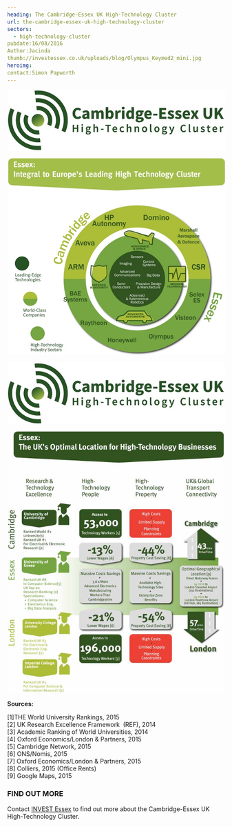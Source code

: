 ```yaml
---
heading: The Cambridge-Essex UK High-Technology Cluster
url: the-cambridge-essex-uk-high-technology-cluster
sectors:
  - high-technology-cluster 
pubdate:16/08/2016
Author:Jacinda
thumb://investessex.co.uk/uploads/blog/Olympus_Keymed2_mini.jpg
heroimg:
contact:Simon Papworth
---
```

<p><img alt='Cambridge-Essex UK High Technology cluster' src='../uploads/blog/CEUHTC_icon_landscape_600.jpg' style='width: 600px; margin-left: 2px; margin-right: 2px;'/></p><p><img alt='Essex integral to Europe's leading high-technology cluster' src='../uploads/blog/CEUHTC_Large_Infog_1_600.png' style='width: 600px; margin-left: 2px; margin-right: 2px;'/></p><p><img alt='Cambridge-Essex UK High Technology Cluster' src='../uploads/blog/CEUHTC_icon_landscape_600.jpg' style='width: 600px; margin-left: 2px; margin-right: 2px;'/></p><p><img alt='The UK's optimal location for high-technology businesses' src='../uploads/blog/CambridgeEssexGraphic2-META-675px.jpg' style='width: 675px; margin-left: 2px; margin-right: 2px;'/></p><p><strong>Sources:</strong></p><p>[1]THE World University Rankings, 2015<br/>[2] UK Research Excellence Framework  (REF), 2014<br/>[3] Academic Ranking of World Universities, 2014<br/>[4] Oxford Economics/London &amp; Partners, 2015<br/>[5] Cambridge Network, 2015<br/>[6] ONS/Nomis, 2015<br/>[7] Oxford Economics/London &amp; Partners, 2015<br/>[8] Colliers, 2015 (Office Rents)<br/>[9] Google Maps, 2015</p><h3>FIND OUT MORE</h3><p>Contact <a href='../index.html' target='_blank'>INVEST Essex</a> to find out more about the Cambridge-Essex UK High-Technology Cluster.</p>